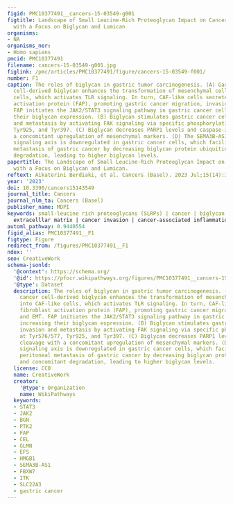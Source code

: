 ```yaml
---
figid: PMC10377491__cancers-15-03549-g001
figtitle: Landscape of Small Leucine-Rich Proteoglycan Impact on Cancer Pathogenesis
  with a Focus on Biglycan and Lumican
organisms:
- NA
organisms_ner:
- Homo sapiens
pmcid: PMC10377491
filename: cancers-15-03549-g001.jpg
figlink: /pmc/articles/PMC10377491/figure/cancers-15-03549-f001/
number: F1
caption: The roles of biglycan in gastric tumor carcinogenesis. (A) Gastric cancer
  cell-derived biglycan enhances the transformation of mesenchymal cells into CAF-like
  cells, which activates TLR signaling. In turn, CAF-like cells secrete fibroblast
  activation protein (FAP), promoting gastric cancer migration, invasion, and EMT.
  FAP initiates the JAK2/STAT3 signaling pathway in gastric cancer cells, increasing
  their biglycan expression. (B) Biglycan stimulates gastric cancer cell invasion
  and metastasis by activating FAK signaling via specific phosphorylation at Tyr576/577,
  Tyr925, and Tyr397. (C) Biglycan decreases PARP1 levels and caspase-3 cleavage with
  a concomitant upregulation of mesenchymal markers. (D) The SEMA3B-AS1/HMGB1/FBXW7
  signaling axis is downregulated in gastric cancer cells, which facilitates the peritoneal
  metastasis of gastric cancer by decreasing biglycan protein ubiquitination and concomitant
  degradation, leading to higher biglycan levels.
papertitle: The Landscape of Small Leucine-Rich Proteoglycan Impact on Cancer Pathogenesis
  with a Focus on Biglycan and Lumican.
reftext: Aikaterini Berdiaki, et al. Cancers (Basel). 2023 Jul;15(14):3549.
year: '2023'
doi: 10.3390/cancers15143549
journal_title: Cancers
journal_nlm_ta: Cancers (Basel)
publisher_name: MDPI
keywords: small-leucine rich proteoglycans (SLRPs) | cancer | biglycan | lumican |
  extracelllar matrix | cancer invasion | cancer-associated inflammation
automl_pathway: 0.9440554
figid_alias: PMC10377491__F1
figtype: Figure
redirect_from: /figures/PMC10377491__F1
ndex: ''
seo: CreativeWork
schema-jsonld:
  '@context': https://schema.org/
  '@id': https://pfocr.wikipathways.org/figures/PMC10377491__cancers-15-03549-g001.html
  '@type': Dataset
  description: The roles of biglycan in gastric tumor carcinogenesis. (A) Gastric
    cancer cell-derived biglycan enhances the transformation of mesenchymal cells
    into CAF-like cells, which activates TLR signaling. In turn, CAF-like cells secrete
    fibroblast activation protein (FAP), promoting gastric cancer migration, invasion,
    and EMT. FAP initiates the JAK2/STAT3 signaling pathway in gastric cancer cells,
    increasing their biglycan expression. (B) Biglycan stimulates gastric cancer cell
    invasion and metastasis by activating FAK signaling via specific phosphorylation
    at Tyr576/577, Tyr925, and Tyr397. (C) Biglycan decreases PARP1 levels and caspase-3
    cleavage with a concomitant upregulation of mesenchymal markers. (D) The SEMA3B-AS1/HMGB1/FBXW7
    signaling axis is downregulated in gastric cancer cells, which facilitates the
    peritoneal metastasis of gastric cancer by decreasing biglycan protein ubiquitination
    and concomitant degradation, leading to higher biglycan levels.
  license: CC0
  name: CreativeWork
  creator:
    '@type': Organization
    name: WikiPathways
  keywords:
  - STAT3
  - JAK2
  - BGN
  - PTK2
  - FAP
  - CEL
  - GLMN
  - EFS
  - HMGB1
  - SEMA3B-AS1
  - FBXW7
  - ITK
  - SLC22A3
  - gastric cancer
---
```

